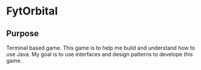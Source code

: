 # FytOrbital

## Purpose

Terminal based game. This game is to help me build and understand how to use
Java. My goal is to use interfaces and design patterns to develope this game.

